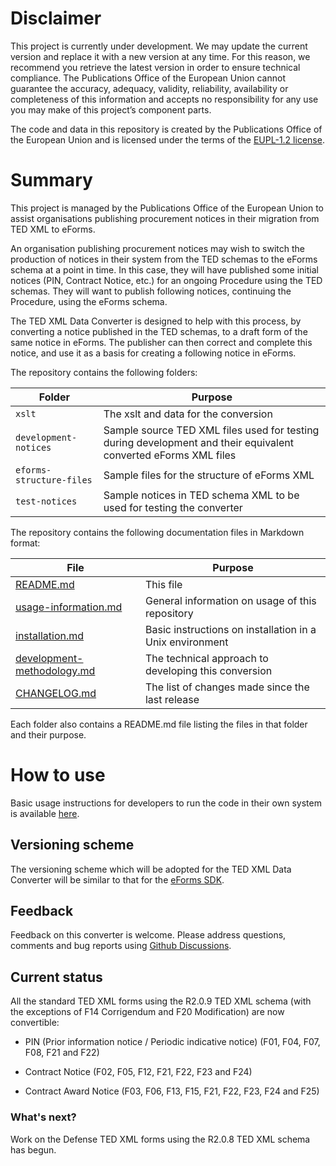 
# Disclaimer
This project is currently under development. We may update the current version and replace it with a new version at any time. For this reason, we recommend you retrieve the latest version in order to ensure technical compliance. The Publications Office of the European Union cannot guarantee the accuracy, adequacy, validity, reliability, availability or completeness of this information and accepts no responsibility for any use you may make of this project’s component parts.

The code and data in this repository is created by the Publications Office of the European Union and is licensed under the terms of the [EUPL-1.2 license](LICENSE).

# Summary

This project is managed by the Publications Office of the European Union to assist organisations publishing procurement notices in their migration from TED XML to eForms. 

An organisation publishing procurement notices may wish to switch the production of notices in their system from the TED schemas to the eForms schema at a point in time. In this case, they will have published some initial notices (PIN, Contract Notice, etc.) for an ongoing Procedure using the TED schemas. They will want to publish following notices, continuing the Procedure, using the eForms schema. 

The TED XML Data Converter is designed to help with this process, by converting a notice published in the TED schemas, to a draft form of the same notice in eForms. The publisher can then correct and complete this notice, and use it as a basis for creating a following notice in eForms.

The repository contains the following folders:

| Folder | Purpose |
| --- | --- |
| `xslt` | The xslt and data for the conversion |
| `development-notices` | Sample source TED XML files used for testing during development and their equivalent converted eForms XML files |
| `eforms-structure-files` | Sample files for the structure of eForms XML |
| `test-notices` | Sample notices in TED schema XML to be used for testing the converter |

The repository contains the following documentation files in Markdown format:

| File | Purpose |
| --- | --- |
| [README.md](README.md) | This file |
| [usage-information.md](usage-information.md) | General information on usage of this repository |
| [installation.md](installation.md) | Basic instructions on installation in a Unix environment |
| [development-methodology.md](development-methodology.md) | The technical approach to developing this conversion |
| [CHANGELOG.md](CHANGELOG.md) | The list of changes made since the last release |

Each folder also contains a README.md file listing the files in that folder and their purpose.


# How to use

Basic usage instructions for developers to run the code in their own system is available [here](usage-information.md).


## Versioning scheme

The versioning scheme which will be adopted for the TED XML Data Converter will be similar to that for the [eForms SDK](https://docs.ted.europa.eu/eforms/latest/versioning.html).


## Feedback

Feedback on this converter is welcome. Please address questions, comments and bug reports using [Github Discussions](https://github.com/OP-TED/ted-xml-data-converter/discussions).


## Current status

All the standard TED XML forms using the R2.0.9 TED XML schema  (with the exceptions of F14 Corrigendum and F20 Modification) are now convertible:

* PIN (Prior information notice / Periodic indicative notice)
(F01, F04, F07, F08, F21 and F22)

* Contract Notice
(F02, F05, F12, F21, F22, F23 and F24)

* Contract Award Notice
(F03, F06, F13, F15, F21, F22, F23, F24 and F25)

### What's next?

Work on the Defense TED XML forms using the R2.0.8 TED XML schema has begun.

